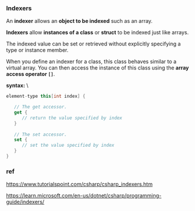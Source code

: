 ### Indexers

An **indexer** allows an **object to be indexed** such as an array.

**Indexers** allow **instances of a class** or **struct** to be indexed just like arrays.

The indexed value can be set or retrieved without explicitly specifying a type or instance member.


When you define an indexer for a class, this class behaves similar to a virtual array. You can then access the instance of this class using the **array access operator `[]`**.

**syntax:** \

```cs
element-type this[int index] {

   // The get accessor.
   get {
      // return the value specified by index
   }
   
   // The set accessor.
   set {
      // set the value specified by index
   }
}

```



### ref
https://www.tutorialspoint.com/csharp/csharp_indexers.htm

https://learn.microsoft.com/en-us/dotnet/csharp/programming-guide/indexers/


